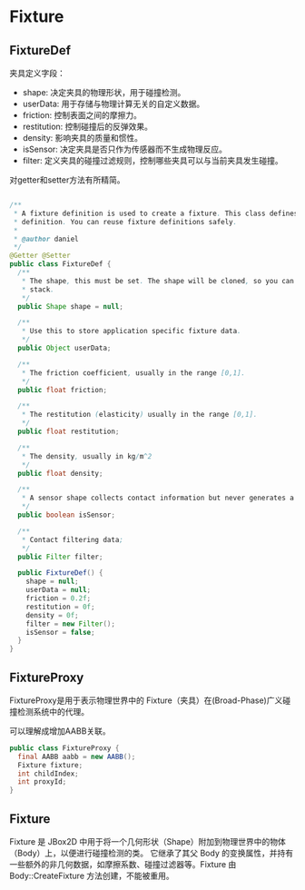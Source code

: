 # Fixture

## FixtureDef
夹具定义字段：
- shape: 决定夹具的物理形状，用于碰撞检测。
- userData: 用于存储与物理计算无关的自定义数据。
- friction: 控制表面之间的摩擦力。
- restitution: 控制碰撞后的反弹效果。
- density: 影响夹具的质量和惯性。
- isSensor: 决定夹具是否只作为传感器而不生成物理反应。
- filter: 定义夹具的碰撞过滤规则，控制哪些夹具可以与当前夹具发生碰撞。

对getter和setter方法有所精简。
```java

/**
 * A fixture definition is used to create a fixture. This class defines an abstract fixture
 * definition. You can reuse fixture definitions safely.
 * 
 * @author daniel
 */
@Getter @Setter
public class FixtureDef {
  /**
   * The shape, this must be set. The shape will be cloned, so you can create the shape on the
   * stack.
   */
  public Shape shape = null;

  /**
   * Use this to store application specific fixture data.
   */
  public Object userData;

  /**
   * The friction coefficient, usually in the range [0,1].
   */
  public float friction;

  /**
   * The restitution (elasticity) usually in the range [0,1].
   */
  public float restitution;

  /**
   * The density, usually in kg/m^2
   */
  public float density;

  /**
   * A sensor shape collects contact information but never generates a collision response.
   */
  public boolean isSensor;

  /**
   * Contact filtering data;
   */
  public Filter filter;

  public FixtureDef() {
    shape = null;
    userData = null;
    friction = 0.2f;
    restitution = 0f;
    density = 0f;
    filter = new Filter();
    isSensor = false;
  }
}

```

## FixtureProxy
FixtureProxy是用于表示物理世界中的 Fixture（夹具）在(Broad-Phase)广义碰撞检测系统中的代理。

可以理解成增加AABB关联。
```java
public class FixtureProxy {
  final AABB aabb = new AABB();
  Fixture fixture;
  int childIndex;
  int proxyId;
}
```

## Fixture
Fixture 是 JBox2D 中用于将一个几何形状（Shape）附加到物理世界中的物体（Body）上，以便进行碰撞检测的类。
它继承了其父 Body 的变换属性，并持有一些额外的非几何数据，如摩擦系数、碰撞过滤器等。Fixture 由 Body::CreateFixture 方法创建，不能被重用。